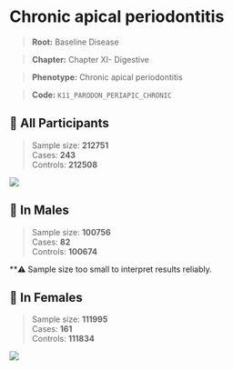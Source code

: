 # Chronic apical periodontitis

> **Root:** Baseline Disease  

> **Chapter:** Chapter XI- Digestive  

> **Phenotype:** Chronic apical periodontitis  

> **Code:** `K11_PARODON_PERIAPIC_CHRONIC`

## 🧪 All Participants  
> Sample size: **212751**  
> Cases: **243**  
> Controls: **212508**
<img src="/Disease/Figures/ALL/Baseline/K11_PARODON_PERIAPIC_CHRONIC.png"/>
<CsvTable src="/Disease/Data/ALL/Baseline/LG_K11_PARODON_PERIAPIC_CHRONIC.csv" label="🔍 View full results" />

## 👨 In Males  
> Sample size: **100756**  
> Cases: **82**  
> Controls: **100674**

**⚠️ Sample size too small to interpret results reliably.

## 👩 In Females  
> Sample size: **111995**  
> Cases: **161**  
> Controls: **111834**
<img src="/Disease/Figures/Female/Baseline/K11_PARODON_PERIAPIC_CHRONIC.png"/>
<CsvTable src="/Disease/Data/Female/Baseline/LG_K11_PARODON_PERIAPIC_CHRONIC.csv" label="🔍 View full results" />
